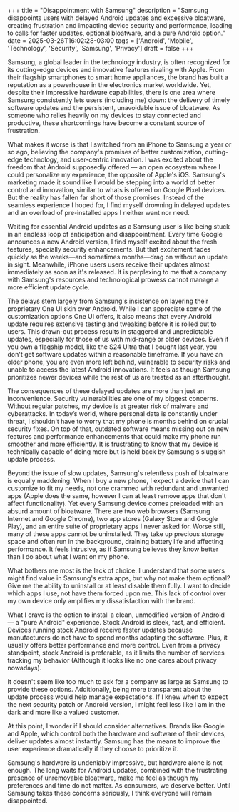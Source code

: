 +++
title = "Disappointment with Samsung"
description = "Samsung disappoints users with delayed Android updates and excessive bloatware, creating frustration and impacting device security and performance, leading to calls for faster updates, optional bloatware, and a pure Android option."
date = 2025-03-26T16:02:28-03:00
tags = ['Android', 'Mobile', 'Technology', 'Security', 'Samsung', 'Privacy']
draft = false
+++

Samsung, a global leader in the technology industry, is often recognized for its cutting-edge devices and innovative features rivaling with Apple. From their flagship smartphones to smart home appliances, the brand has built a reputation as a powerhouse in the electronics market worldwide. Yet, despite their impressive hardware capabilities, there is one area where Samsung consistently lets users (including me) down: the delivery of timely software updates and the persistent, unavoidable issue of bloatware. As someone who relies heavily on my devices to stay connected and productive, these shortcomings have become a constant source of frustration.

What makes it worse is that I switched from an iPhone to Samsung a year or so ago, believing the company's promises of better customization, cutting-edge technology, and user-centric innovation. I was excited about the freedom that Android supposedly offered — an open ecosystem where I could personalize my experience, the opposite of Apple's iOS. Samsung's marketing made it sound like I would be stepping into a world of better control and innovation, similar to whats is offered on Google Pixel devices. But the reality has fallen far short of those promises. Instead of the seamless experience I hoped for, I find myself drowning in delayed updates and an overload of pre-installed apps I neither want nor need.

Waiting for essential Android updates as a Samsung user is like being stuck in an endless loop of anticipation and disappointment. Every time Google announces a new Android version, I find myself excited about the fresh features, specially security enhancements. But that excitement fades quickly as the weeks—and sometimes months—drag on without an update in sight. Meanwhile, iPhone users users receive their updates almost immediately as soon as it's released. It is perplexing to me that a company with Samsung's resources and technological prowess cannot manage a more efficient update cycle.

The delays stem largely from Samsung's insistence on layering their proprietary One UI skin over Android. While I can appreciate some of the customization options One UI offers, it also means that every Android update requires extensive testing and tweaking before it is rolled out to users. This drawn-out process results in staggered and unpredictable updates, especially for those of us with mid-range or older devices. Even if you own a flagship model, like the S24 Ultra that I bought last year, you don't get software updates within a reasonable timeframe. If you have an older phone, you are even more left behind, vulnerable to security risks and unable to access the latest Android innovations. It feels as though Samsung prioritizes newer devices while the rest of us are treated as an afterthought.

The consequences of these delayed updates are more than just an inconvenience. Security vulnerabilities are one of my biggest concerns. Without regular patches, my device is at greater risk of malware and cyberattacks. In today’s world, where personal data is constantly under threat, I shouldn't have to worry that my phone is months behind on crucial security fixes. On top of that, outdated software means missing out on new features and performance enhancements that could make my phone run smoother and more efficiently. It is frustrating to know that my device is technically capable of doing more but is held back by Samsung's sluggish update process.

Beyond the issue of slow updates, Samsung's relentless push of bloatware is equally maddening. When I buy a new phone, I expect a device that I can customize to fit my needs, not one crammed with redundant and unwanted apps (Apple does the same, however I can at least remove apps that don't affect functionality). Yet every Samsung device comes preloaded with an absurd amount of bloatware. There are two web browsers (Samsung Internet and Google Chrome), two app stores (Galaxy Store and Google Play), and an entire suite of proprietary apps I never asked for. Worse still, many of these apps cannot be uninstalled. They take up precious storage space and often run in the background, draining battery life and affecting performance. It feels intrusive, as if Samsung believes they know better than I do about what I want on my phone.

What bothers me most is the lack of choice. I understand that some users might find value in Samsung's extra apps, but why not make them optional? Give me the ability to uninstall or at least disable them fully. I want to decide which apps I use, not have them forced upon me. This lack of control over my own device only amplifies my dissatisfaction with the brand.

What I crave is the option to install a clean, unmodified version of Android — a "pure Android" experience. Stock Android is sleek, fast, and efficient. Devices running stock Android receive faster updates because manufacturers do not have to spend months adapting the software. Plus, it usually offers better performance and more control. Even from a privacy standpoint, stock Android is preferable, as it limits the number of services tracking my behavior (Although it looks like no one cares about privacy nowadays).

It doesn't seem like too much to ask for a company as large as Samsung to provide these options. Additionally, being more transparent about the update process would help manage expectations. If I knew when to expect the next security patch or Android version, I might feel less like I am in the dark and more like a valued customer.

At this point, I wonder if I should consider alternatives. Brands like Google and Apple, which control both the hardware and software of their devices, deliver updates almost instantly. Samsung has the means to improve the user experience dramatically if they choose to prioritize it.

Samsung's hardware is undeniably impressive, but hardware alone is not enough. The long waits for Android updates, combined with the frustrating presence of unremovable bloatware, make me feel as though my preferences and time do not matter. As consumers, we deserve better. Until Samsung takes these concerns seriously, I think everyone will remain disappointed.